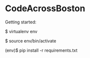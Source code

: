 # CodeAcrossBoston

Getting started:

$ virtualenv env

$ source env/bin/activate

(env)$ pip install -r requirements.txt
